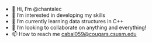 - 👋 Hi, I’m @chantalec
- 👀 I’m interested in developing my skills
- 🌱 I’m currently learning data structures in C++
- 💞️ I’m looking to collaborate on anything and everything!
- 📫 How to reach me cabal059@cougars.csusm.edu

<!---

--->
